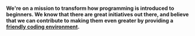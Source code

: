 <!-- Template: Generic Section -->
<!-- Link: /en/product-intro/ -->
<!-- Page name: Intro -->
<!-- Section ID: intro -->
<!-- Background Color: 5 #ffffff -->
<!-- Section Title: {empty} -->
<!-- Section Subtitle: {empty}  -->
<!-- Text: -->

#### We're on a mission to transform how programming is introduced to beginners. We know that there are great initiatives out there, and believe that we can contribute to making them even greater by providing a [friendly coding environment](#playground).

<!-- Button Text: {empty} -->
<!-- Button Link: {empty} -->
<!-- Button Color: {empty} -->
